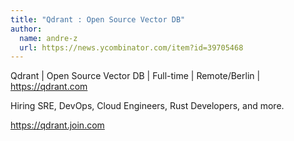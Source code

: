 ```yaml
---
title: "Qdrant : Open Source Vector DB"
author:
  name: andre-z
  url: https://news.ycombinator.com/item?id=39705468
---
```

Qdrant | Open Source Vector DB | Full-time | Remote&#x2F;Berlin | <a href="https:&#x2F;&#x2F;qdrant.com" rel="nofollow">https:&#x2F;&#x2F;qdrant.com</a>

Hiring SRE, DevOps, Cloud Engineers, Rust Developers, and more.

<a href="https:&#x2F;&#x2F;qdrant.join.com" rel="nofollow">https:&#x2F;&#x2F;qdrant.join.com</a>
